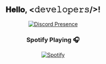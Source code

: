 <div align="center">
<h2> 𝐇𝐞𝐥𝐥𝐨, <𝚍𝚎𝚟𝚎𝚕𝚘𝚙𝚎𝚛𝚜/>!</h2>

</div>

<div align="center" width="50">

[![Discord Presence](https://lanyard.cnrad.dev/api/749233228996673536)](https://discord.com/users/749233228996673536)

<div align="center" width="50">



### Spotify Playing 🎧

[![Spotify](https://frostmain.vercel.app/api/spotify)](https://open.spotify.com/user/699343110)
